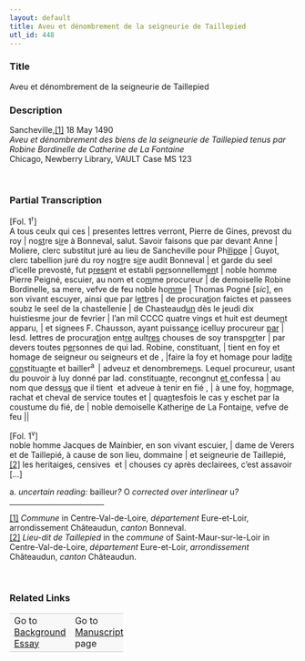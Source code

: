 ```yaml
---  
layout: default  
title: Aveu et dénombrement de la seigneurie de Taillepied  
utl_id: 448
---
```


### Title

Aveu et dénombrement de la seigneurie de Taillepied

### Description

<p>Sancheville,<a href="#_ftn1" name="_ftnref1" title="" id="_ftnref1">[1]</a> 18 May 1490<br /><em>Aveu et dénombrement des biens de la seigneurie de Taillepied tenus par Robine Bordinelle de Catherine de La Fontaine </em><br />
Chicago, Newberry Library, VAULT Case MS 123</p>
<p> </p>


### Partial Transcription

<p>[Fol. 1<sup>r</sup>]<br />
A tous ceulx qui ces | presentes lettres verront, Pierre de Gines, prevost du roy | no<u>st</u>re s<u>ir</u>e à Bonneval, salut. Savoir faisons que par devant Anne | Moliere, clerc substitut juré au lieu de Sancheville pour Ph<u>ilipp</u>e | Guyot, clerc tabellion juré du roy no<u>st</u>re s<u>ir</u>e audit Bonneval | et garde du seel d’icelle prevosté, fut p<u>rese</u>nt et establi p<u>er</u>sonnellem<u>en</u>t | noble homme Pierre Peigné, escuier, au nom et co<u>m</u>me procureur | de demoiselle Robine Bordinelle, sa mere, vefve de feu noble ho<u>mm</u>e | Thomas Pogné [<em>sic</em>], en son vivant escuyer, ainsi que par l<u>ett</u>res | de procura<u>ti</u>on faictes et passees soubz le seel de la chastellenie | de Chasteaud<u>un</u> dès le jeudi dix huistiesme jour de fevrier | l’an mil CCCC quatre vings et huit est deume<u>n</u>t apparu, | et signees F. Chausson, ayant puissan<u>ce</u> icelluy procureur <u>par</u> | lesd. lettres de procura<u>ti</u>on ent<u>re</u> ault<u>res</u> chouses de soy transp<u>or</u>ter | par devers toutes p<u>er</u>sonnes de qui lad. Robine, constituant, | tient en foy et homage de seigneur ou seigneurs et de , |faire la foy et homage pour lad<u>ite</u> <u>con</u>stitua<u>n</u>te et bailler<sup>a  </sup>| adveuz et denombreme<u>n</u>s. Lequel procureur, usant du pouvoir à luy donné par lad. constitua<u>n</u>te, recongnut <u>et </u>confessa | au nom que dess<u>us</u> que il tient  et adveue à tenir en fié , | à une foy, ho<u>m</u>mage, rachat et cheval de service toutes et | qua<u>n</u>tesfois le cas y eschet par la coustume du fié, de | noble demoiselle Katheri<u>n</u>e de La Fontai<u>n</u>e, vefve de feu ||</p>
<p>[Fol. 1<sup>v</sup>]<br />
noble homme Jacques de Mainbier, en son vivant escuier, | dame de Verers et de Taillepié, à cause de son lieu, dommaine | et seigneurie de Taillepié,<a href="#_ftn2" name="_ftnref2" title="" id="_ftnref2">[2]</a> les heritaiges, censives  et | chouses cy après declairees, c’est assavoir […]</p>
<p>a<em>. uncertain reading: </em>bailleur<em>?</em> O<em> corrected over interlinear </em>u<em>?</em></p>
<div>
<hr align="left" size="1" width="33%" /><div id="ftn1"><a href="#_ftnref1" name="_ftn1" title="" id="_ftn1">[1]</a> <em>Commune</em> in Centre-Val-de-Loire, <em>département </em>Eure-et-Loir, arrondissement Châteaudun, <em>canton </em>Bonneval.</div>
<div id="ftn2"><a href="#_ftnref2" name="_ftn2" title="" id="_ftn2">[2]</a> <em>Lieu-dit de Taillepied</em> in the <em>commune</em> of Saint-Maur-sur-le-Loir in Centre-Val-de-Loire, <em>département </em>Eure-et-Loir, <em>arrondissement </em>Châteaudun, <em>canton </em>Châteaudun.
<p> </p>
</div>
</div>


### Related Links

<table border="0.5" cellpadding="1" cellspacing="1" style="width: 200px; background-color:#F8F8F8;">
    <tbody style="border-color:#ccc">
        <tr style="border-color:#ccc">
            <td>Go to <a href="https://centerfordigitalhumanities.github.io/Newberry-French-paleography/_background_essay/448" target="_blank">Background Essay</a></td>
            <td>Go to <a href="https://centerfordigitalhumanities.github.io/Newberry-French-paleography/www/record.html?id=448" target="_blank">Manuscript</a> page</td>
        </tr>
    </tbody>
</table>